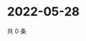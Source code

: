 # 2022-05-28

共 0 条

<!-- BEGIN WEIBO -->
<!-- 最后更新时间 Sat May 28 2022 01:12:07 GMT+0800 (China Standard Time) -->

<!-- END WEIBO -->
